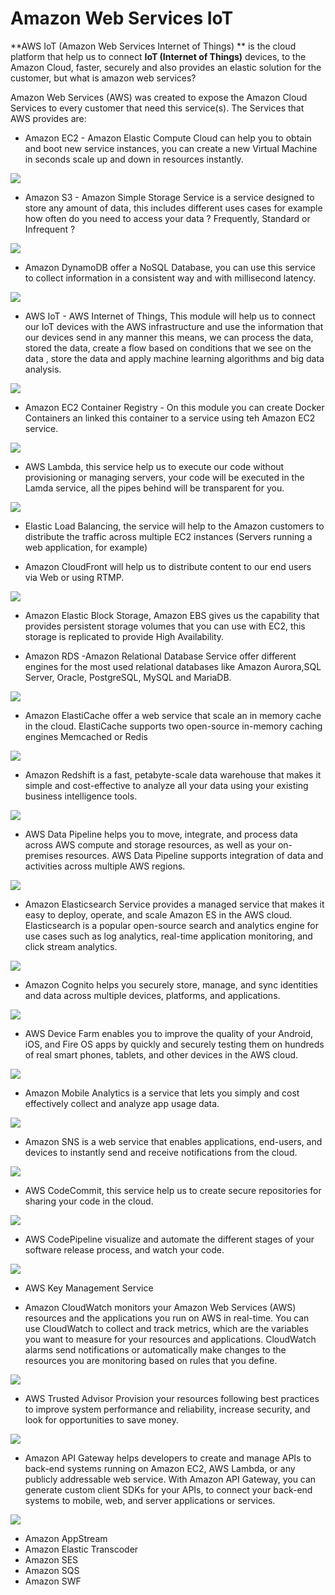 Amazon Web Services IoT
==

**AWS IoT (Amazon Web Services Internet of Things) ** is the cloud platform that help us to connect **IoT (Internet of Things)** devices, to the Amazon Cloud, faster, securely and also provides an elastic solution for the customer, but what is amazon web services?

Amazon Web Services (AWS) was created to expose the Amazon Cloud Services to every customer that need this service(s). The Services that AWS provides are:

* Amazon EC2 - Amazon Elastic Compute Cloud can help you to obtain and boot new service instances, you can create a new Virtual Machine in seconds scale up and down in resources instantly.

![](S3.jpg)

* Amazon S3 - Amazon Simple Storage Service is a service designed to store any amount of data, this includes different uses cases for example how often do you need to access your data ? Frequently, Standard or Infrequent ?
 
![](S31.jpg)

* Amazon DynamoDB offer a NoSQL Database, you can use this service to collect information in a consistent way and with millisecond latency.

 ![](dynamo.jpg)

* AWS IoT - AWS Internet of Things, This module will help us to connect our IoT devices with the AWS infrastructure and use the information that our devices send in any manner this means, we can process the data, stored the data, create a flow based on conditions that we see on the data , store the data and apply machine learning algorithms and big data analysis.

![](AWSIoT.jpg)

* Amazon EC2 Container Registry - On this module you can create Docker Containers an linked this container to a service using teh Amazon EC2 service.

![](AWSContainer.jpg)

* AWS Lambda, this service help us to execute our code without provisioning or managing servers, your code will be executed in the Lamda service, all the pipes behind will be transparent for you.

![](lambda.jpg)

* Elastic Load Balancing, the service will help to the Amazon customers to distribute the traffic across multiple EC2 instances (Servers running a web application, for example)


* Amazon CloudFront will help us to distribute content to our end users via Web or using RTMP.

![](cloudfront.jpg)

* Amazon Elastic Block Storage, Amazon EBS gives us the capability that provides persistent storage volumes that you can use with EC2, this storage is replicated to provide High Availability.

* Amazon RDS -Amazon Relational Database Service offer different engines for the most used relational databases like Amazon Aurora,SQL Server, Oracle, PostgreSQL, MySQL and MariaDB.

![](AWSRDS.jpg)

* Amazon ElastiCache offer a web service that scale an in memory cache in the cloud. ElastiCache supports two open-source in-memory caching engines Memcached or Redis

![](AWSElasticCache.jpg)

* Amazon Redshift is a fast, petabyte-scale data warehouse that makes it simple and cost-effective to analyze all your data using your existing business intelligence tools.

![](79.jpg)


* AWS Data Pipeline helps you to move, integrate, and process data across AWS compute and storage resources, as well as your on-premises resources. AWS Data Pipeline supports integration of data and activities across multiple AWS regions.

![](80.jpg)

* Amazon Elasticsearch Service provides a managed service that makes it easy to deploy, operate, and scale Amazon ES in the AWS cloud. Elasticsearch is a popular open-source search and analytics engine for use cases such as log analytics, real-time application monitoring, and click stream analytics.

![](81.jpg)

* Amazon Cognito helps you securely store, manage, and sync identities and data across multiple devices, platforms, and applications.

![](82.jpg)

* AWS Device Farm enables you to improve the quality of your Android, iOS, and Fire OS apps by quickly and securely testing them on hundreds of real smart phones, tablets, and other devices in the AWS cloud.

![](83.jpg)

* Amazon Mobile Analytics is a service that lets you simply and cost effectively collect and analyze app usage data.

![](84.jpg)

* Amazon SNS is a web service that enables applications, end-users, and devices to instantly send and receive notifications from the cloud.

![](85.jpg)

* AWS CodeCommit, this service help us to create secure repositories for sharing your code in the cloud.

![](86.jpg)

* AWS CodePipeline visualize and automate the different stages of your software release process, and watch your code.

![](87.jpg)

* AWS Key Management Service 



* Amazon CloudWatch monitors your Amazon Web Services (AWS) resources and the applications you run on AWS in real-time. You can use CloudWatch to collect and track metrics, which are the variables you want to measure for your resources and applications. CloudWatch alarms send notifications or automatically make changes to the resources you are monitoring based on rules that you define.

![](88.jpg)

* AWS Trusted Advisor Provision your resources following best practices to improve system performance and reliability, increase security, and look for opportunities to save money.

![](89.jpg)

* Amazon API Gateway helps developers to create and manage APIs to back-end systems running on Amazon EC2, AWS Lambda, or any publicly addressable web service. With Amazon API Gateway, you can generate custom client SDKs for your APIs, to connect your back-end systems to mobile, web, and server applications or services.

![](90.jpg)

* Amazon AppStream
* Amazon Elastic Transcoder
* Amazon SES
* Amazon SQS
* Amazon SWF